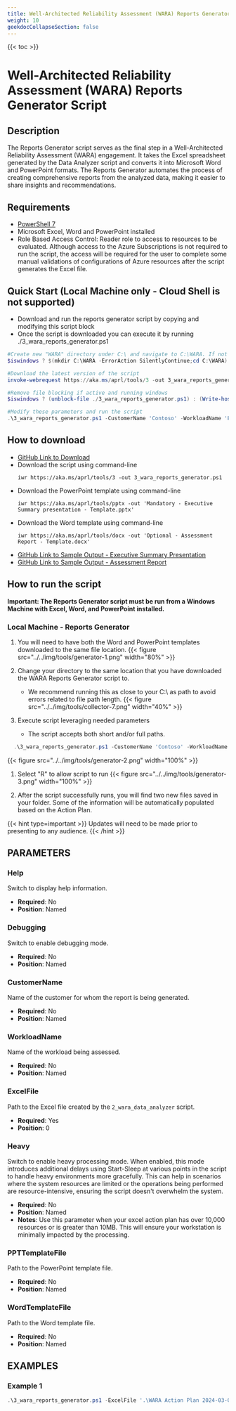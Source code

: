 ```yaml
---
title: Well-Architected Reliability Assessment (WARA) Reports Generator Script
weight: 10
geekdocCollapseSection: false
---
```


{{< toc >}}

# Well-Architected Reliability Assessment (WARA) Reports Generator Script

## Description

The Reports Generator script serves as the final step in a Well-Architected Reliability Assessment (WARA) engagement. It takes the Excel spreadsheet generated by the Data Analyzer script and converts it into Microsoft Word and PowerPoint formats. The Reports Generator automates the process of creating comprehensive reports from the analyzed data, making it easier to share insights and recommendations.

## Requirements

- [PowerShell 7](https://learn.microsoft.com/en-us/powershell/scripting/install/installing-powershell?view=powershell-7.4)
- Microsoft Excel, Word and PowerPoint installed
- Role Based Access Control: Reader role to access to resources to be evaluated. Although access to the Azure Subscriptions is not required to run the script, the access will be required for the user to complete some manual validations of configurations of Azure resources after the script generates the Excel file.

## Quick Start (Local Machine only - Cloud Shell is not supported)

- Download and run the reports generator script by copying and modifying this script block
- Once the script is downloaded you can execute it by running ./3_wara_reports_generator.ps1

```powershell
#Create new "WARA" directory under C:\ and navigate to C:\WARA. If not Windows then do nothing and move on.
$iswindows ? $(mkdir C:\WARA -ErrorAction SilentlyContinue;cd C:\WARA) : (Write-Host "C:\WARA - Not Required")

#Download the latest version of the script
invoke-webrequest https://aka.ms/aprl/tools/3 -out 3_wara_reports_generator.ps1

#Remove file blocking if active and running windows
$iswindows ? (unblock-file ./3_wara_reports_generator.ps1) : (Write-host "Unblock not required - Not Windows OS")

#Modify these parameters and run the script
.\3_wara_reports_generator.ps1 -CustomerName 'Contoso' -WorkloadName 'E-Commerce' -ExcelFile '.\WARA Action Plan 2024-08-08-11-57.xlsx'
```
## How to download

- [GitHub Link to Download](https://github.com/Azure/Azure-Proactive-Resiliency-Library-v2/blob/main/tools/3_wara_reports_generator.ps1)
- Download the script using command-line
    ```shell
    iwr https://aka.ms/aprl/tools/3 -out 3_wara_reports_generator.ps1
    ```
- Download the PowerPoint template using command-line
    ```shell
    iwr https://aka.ms/aprl/tools/pptx -out 'Mandatory - Executive Summary presentation - Template.pptx'
    ```
- Download the Word template using command-line
    ```shell
    iwr https://aka.ms/aprl/tools/docx -out 'Optional - Assessment Report - Template.docx'
    ```
- [GitHub Link to Sample Output - Executive Summary Presentation](https://github.com/Azure/Azure-Proactive-Resiliency-Library-v2/blob/main/tools/sample-output/Executive%20Summary%20Presentation%20-%20Contoso%20Hotels%20-%202024-05-07-12-12.pptx)
- [GitHub Link to Sample Output - Assessment Report](https://github.com/Azure/Azure-Proactive-Resiliency-Library-v2/blob/main/tools/sample-output/Assessment%20Report%20-%20Contoso%20Hotels%20-%202024-05-07-12-12.docx)

## How to run the script

**Important: The Reports Generator script must be run from a Windows Machine with Excel, Word, and PowerPoint installed.**

### Local Machine - Reports Generator

1. You will need to have both the Word and PowerPoint templates downloaded to the same file location.
  {{< figure src="../../img/tools/generator-1.png" width="80%" >}}

2. Change your directory to the same location that you have downloaded the WARA Reports Generator script to.

    - We recommend running this as close to your C:\ as path to avoid errors related to file path length.
    {{< figure src="../../img/tools/collector-7.png" width="40%" >}}

3. Execute script leveraging needed parameters
   - The script accepts both short and/or full paths.

  ```powershell
    .\3_wara_reports_generator.ps1 -CustomerName 'Contoso' -WorkloadName 'E-Commerce' -ExcelFile '.\WARA Action Plan 2024-08-08-11-57.xlsx'
  ```

  {{< figure src="../../img/tools/generator-2.png" width="100%" >}}

1. Select "R" to allow script to run
  {{< figure src="../../img/tools/generator-3.png" width="100%" >}}

1. After the script successfully runs, you will find two new files saved in your folder. Some of the information will be automatically populated based on the Action Plan.

  {{< hint type=important >}}
  Updates will need to be made prior to presenting to any audience.
  {{< /hint >}}

## PARAMETERS

### Help
Switch to display help information.
- **Required**: No
- **Position**: Named

### Debugging
Switch to enable debugging mode.
- **Required**: No
- **Position**: Named

### CustomerName
Name of the customer for whom the report is being generated.
- **Required**: No
- **Position**: Named

### WorkloadName
Name of the workload being assessed.
- **Required**: No
- **Position**: Named

### ExcelFile
Path to the Excel file created by the `2_wara_data_analyzer` script.
- **Required**: Yes
- **Position**: 0

### Heavy
Switch to enable heavy processing mode. When enabled, this mode introduces additional delays using Start-Sleep at various points in the script to handle heavy environments more gracefully. This can help in scenarios where the system resources are limited or the operations being performed are resource-intensive, ensuring the script doesn't overwhelm the system.
- **Required**: No
- **Position**: Named
- **Notes**: Use this parameter when your excel action plan has over 10,000 resources or is greater than 10MB. This will ensure your workstation is minimally impacted by the processing.

### PPTTemplateFile
Path to the PowerPoint template file.
- **Required**: No
- **Position**: Named

### WordTemplateFile
Path to the Word template file.
- **Required**: No
- **Position**: Named

## EXAMPLES

### Example 1
```powershell
.\3_wara_reports_generator.ps1 -ExcelFile '.\WARA Action Plan 2024-03-07-16-06.xlsx' -CustomerName 'ABC Customer' -WorkloadName 'SAP On Azure' -Heavy -PPTTemplateFile '.\Template.pptx' -WordTemplateFile '.\Template.docx'
